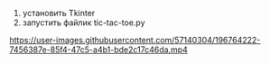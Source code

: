 1. установить Tkinter
2. запустить файлик tic-tac-toe.py


https://user-images.githubusercontent.com/57140304/196764222-7456387e-85f4-47c5-a4b1-bde2c17c46da.mp4
